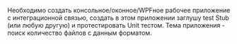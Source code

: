 Необходимо создать консольное/оконное/WPFное  рабочее приложение с интеграционной связью, создать в этом приложении заглушу test Stub (или любую другую) и протестировать Unit тестом. Тема приложения - поиск количество файлов с данным форматом.
